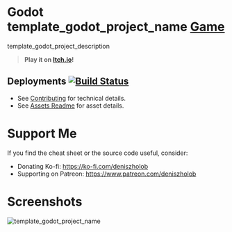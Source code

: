 # Godot template_godot_project_name [Game](https://deniszholob.itch.io/template-godot-project)

template_godot_project_description

> **Play it on [Itch.io](https://deniszholob.itch.io/template-godot-project)!**

## Deployments [![Build Status](https://github.com/deniszholob/template-godot-project/actions/workflows/deploy.yml/badge.svg)](https://github.com/deniszholob/template-godot-project/actions/workflows/deploy.yml)

- See [Contributing](./CONTRIBUTING.md) for technical details.
- See [Assets Readme](./assets/README.md) for asset details.

# Support Me

If you find the cheat sheet or the source code useful, consider:

- Donating Ko-fi: https://ko-fi.com/deniszholob
- Supporting on Patreon: https://www.patreon.com/deniszholob

# Screenshots

![template_godot_project_name](.screenshots/template-godot-project.png)
